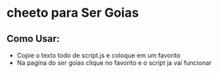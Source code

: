 # cheeto para Ser Goias
## Como Usar:
- Copie o texto todo de script.js e coloque em um favorito
- Na pagina do ser goias clique no favorito e o script ja vai funcionar